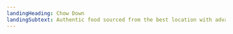 ```yaml
---
landingHeading: Chow Down
landingSubtext: Authentic food sourced from the best location with advanced non GMO methods
---
```


